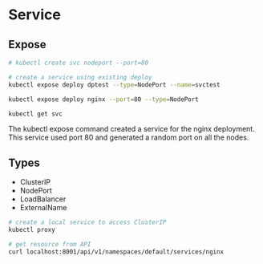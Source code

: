 # Service

## Expose

```bash
# kubectl create svc nodeport --port=80

# create a service using existing deploy
kubectl expose deploy dptest --type=NodePort --name=svctest

kubectl expose deploy nginx --port=80 --type=NodePort

kubectl get svc
```

The kubectl expose command created a service for the nginx deployment. This service used port 80 and generated a random port on all the nodes.

## Types

- ClusterIP
- NodePort
- LoadBalancer
- ExternalName

``` bash
# create a local service to access ClusterIP
kubectl proxy

# get resource from API
curl localhost:8001/api/v1/namespaces/default/services/nginx
```


